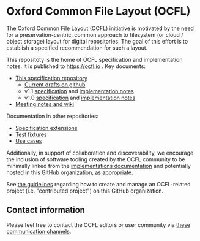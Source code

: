 # Oxford Common File Layout (OCFL)

The Oxford Common File Layout (OCFL) initiative is motivated by the need for a preservation-centric, common approach to filesystem (or cloud / object storage) layout for digital repositories. The goal of this effort is to establish a specified recommendation for such a layout.

This repositoty is the home of OCFL specification and implementation notes. It is published to https://ocfl.io . Key documents:

  * [This specification repository](https://github.com/OCFL/spec)
    * [Current drafts on github](https://github.com/OCFL/spec/tree/main/draft)
    * v1.1 [specification](https://ocfl.io/1.1/spec/) and [implementation notes](https://ocfl.io/1.1/implementation-notes/)
    * v1.0 [specification](https://ocfl.io/1.0/spec/) and [implementation notes](https://ocfl.io/1.0/implementation-notes/)
  * [Meeting notes and wiki](https://github.com/OCFL/spec/wiki)

Documentation in other repositories:

  * [Specification extensions](https://github.com/OCFL/extensions)
  * [Test fixtures](https://github.com/OCFL/fixtures)
  * [Use cases](https://github.com/OCFL/Use-Cases)

Additionally, in support of collaboration and discoverability, we encourage the inclusion of software tooling created by the OCFL community to be minimally linked from the [implementations documentation](https://github.com/OCFL/spec/wiki/Implementations) and potentially hosted in this GitHub organization, as appropriate. 

See [the guidelines](https://docs.google.com/document/d/17CboNeHVv7DF0HsbLIJoracKAYa40hGV-gofpYK6XIg/edit?usp=sharing) regarding how to create and manage an OCFL-related project (i.e. "contributed project") on this GitHub organization.

## Contact information

Please feel free to contact the OCFL editors or user community via [these communication channels](https://github.com/OCFL/spec/wiki#communications).
